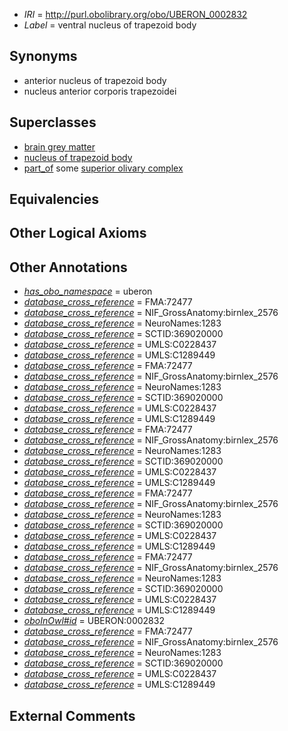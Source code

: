  * *IRI* = http://purl.obolibrary.org/obo/UBERON_0002832
 * *Label* = ventral nucleus of trapezoid body

## Synonyms

 * anterior nucleus of trapezoid body
 * nucleus anterior corporis trapezoidei

## Superclasses

 * [brain grey matter](../../UBERON/28/UBERON_0003528.md)
 * [nucleus of trapezoid body](../../UBERON/33/UBERON_0007633.md)
 * [part_of](../../BFO/50/BFO_0000050.md) some [superior olivary complex](../../UBERON/28/UBERON_0002128.md)

## Equivalencies


## Other Logical Axioms


## Other Annotations

 * *[has_obo_namespace](../../ce/oboInOwl#hasOBONamespace.md)* = uberon
 * *[database_cross_reference](../../ef/oboInOwl#hasDbXref.md)* = FMA:72477
 * *[database_cross_reference](../../ef/oboInOwl#hasDbXref.md)* = NIF_GrossAnatomy:birnlex_2576
 * *[database_cross_reference](../../ef/oboInOwl#hasDbXref.md)* = NeuroNames:1283
 * *[database_cross_reference](../../ef/oboInOwl#hasDbXref.md)* = SCTID:369020000
 * *[database_cross_reference](../../ef/oboInOwl#hasDbXref.md)* = UMLS:C0228437
 * *[database_cross_reference](../../ef/oboInOwl#hasDbXref.md)* = UMLS:C1289449
 * *[database_cross_reference](../../ef/oboInOwl#hasDbXref.md)* = FMA:72477
 * *[database_cross_reference](../../ef/oboInOwl#hasDbXref.md)* = NIF_GrossAnatomy:birnlex_2576
 * *[database_cross_reference](../../ef/oboInOwl#hasDbXref.md)* = NeuroNames:1283
 * *[database_cross_reference](../../ef/oboInOwl#hasDbXref.md)* = SCTID:369020000
 * *[database_cross_reference](../../ef/oboInOwl#hasDbXref.md)* = UMLS:C0228437
 * *[database_cross_reference](../../ef/oboInOwl#hasDbXref.md)* = UMLS:C1289449
 * *[database_cross_reference](../../ef/oboInOwl#hasDbXref.md)* = FMA:72477
 * *[database_cross_reference](../../ef/oboInOwl#hasDbXref.md)* = NIF_GrossAnatomy:birnlex_2576
 * *[database_cross_reference](../../ef/oboInOwl#hasDbXref.md)* = NeuroNames:1283
 * *[database_cross_reference](../../ef/oboInOwl#hasDbXref.md)* = SCTID:369020000
 * *[database_cross_reference](../../ef/oboInOwl#hasDbXref.md)* = UMLS:C0228437
 * *[database_cross_reference](../../ef/oboInOwl#hasDbXref.md)* = UMLS:C1289449
 * *[database_cross_reference](../../ef/oboInOwl#hasDbXref.md)* = FMA:72477
 * *[database_cross_reference](../../ef/oboInOwl#hasDbXref.md)* = NIF_GrossAnatomy:birnlex_2576
 * *[database_cross_reference](../../ef/oboInOwl#hasDbXref.md)* = NeuroNames:1283
 * *[database_cross_reference](../../ef/oboInOwl#hasDbXref.md)* = SCTID:369020000
 * *[database_cross_reference](../../ef/oboInOwl#hasDbXref.md)* = UMLS:C0228437
 * *[database_cross_reference](../../ef/oboInOwl#hasDbXref.md)* = UMLS:C1289449
 * *[database_cross_reference](../../ef/oboInOwl#hasDbXref.md)* = FMA:72477
 * *[database_cross_reference](../../ef/oboInOwl#hasDbXref.md)* = NIF_GrossAnatomy:birnlex_2576
 * *[database_cross_reference](../../ef/oboInOwl#hasDbXref.md)* = NeuroNames:1283
 * *[database_cross_reference](../../ef/oboInOwl#hasDbXref.md)* = SCTID:369020000
 * *[database_cross_reference](../../ef/oboInOwl#hasDbXref.md)* = UMLS:C0228437
 * *[database_cross_reference](../../ef/oboInOwl#hasDbXref.md)* = UMLS:C1289449
 * *[oboInOwl#id](../../id/oboInOwl#id.md)* = UBERON:0002832
 * *[database_cross_reference](../../ef/oboInOwl#hasDbXref.md)* = FMA:72477
 * *[database_cross_reference](../../ef/oboInOwl#hasDbXref.md)* = NIF_GrossAnatomy:birnlex_2576
 * *[database_cross_reference](../../ef/oboInOwl#hasDbXref.md)* = NeuroNames:1283
 * *[database_cross_reference](../../ef/oboInOwl#hasDbXref.md)* = SCTID:369020000
 * *[database_cross_reference](../../ef/oboInOwl#hasDbXref.md)* = UMLS:C0228437
 * *[database_cross_reference](../../ef/oboInOwl#hasDbXref.md)* = UMLS:C1289449

## External Comments

